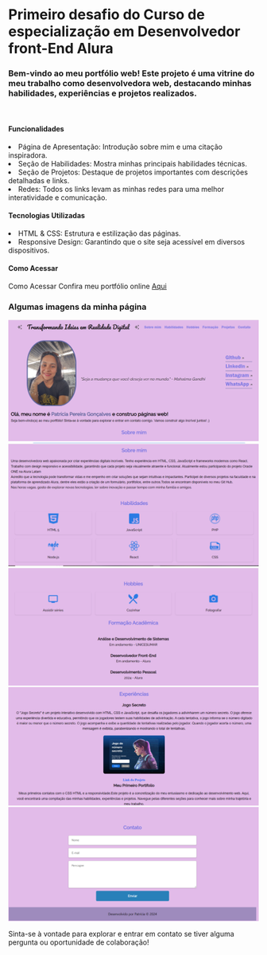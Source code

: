 <h1> Primeiro desafio do Curso de especialização em Desenvolvedor front-End Alura </h1>
<h3>
Bem-vindo ao meu portfólio web! Este projeto é uma vitrine do meu trabalho como desenvolvedora web, destacando minhas habilidades, experiências e projetos realizados.</h3>
<br>
<h4>Funcionalidades</h4>
<lu>
  <li>Página de Apresentação: Introdução sobre mim e uma citação inspiradora.  </li>
  <li>Seção de Habilidades: Mostra minhas principais habilidades técnicas.</li>
  <li>Seção de Projetos: Destaque de projetos importantes com descrições detalhadas e links.</li>
  <li>Redes: Todos os links levam as minhas redes para uma melhor interatividade e comunicação.</li>
</lu>
<h4>Tecnologias Utilizadas</h4>
<lu>
  <li>HTML & CSS: Estrutura e estilização das páginas.</li>
  <li>Responsive Design: Garantindo que o site seja acessível em diversos dispositivos.</li>  
</lu>
<h4>Como Acessar</h4>
<p>Como Acessar
Confira meu portfólio online <a href="https://portifolio-web-2.vercel.app">Aqui</a>
  <br>
  <h3>Algumas imagens da minha página</h3>
  
<img src="https://github.com/patriciapereira1/portifolio-master/blob/main/foto1.png">
<img src="https://github.com/patriciapereira1/portifolio-master/blob/main/foto2.png">
<img src="https://github.com/patriciapereira1/portifolio-master/blob/main/foto4.png">
<img src="https://github.com/patriciapereira1/portifolio-master/blob/main/foto5.png">
<img src="https://github.com/patriciapereira1/portifolio-master/blob/main/foto3.png">

Sinta-se à vontade para explorar e entrar em contato se tiver alguma pergunta ou oportunidade de colaboração!</p>

